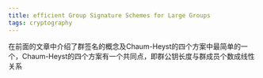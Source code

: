 ```yaml
---
title: efficient Group Signature Schemes for Large Groups
tags: cryptography
---
```


在前面的文章中介绍了群签名的概念及Chaum-Heyst的四个方案中最简单的一个，Chaum-Heyst的四个方案有一个共同点，即群公钥长度与群成员个数成线性关系
